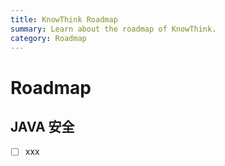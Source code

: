 ```yaml
---
title: KnowThink Roadmap
summary: Learn about the roadmap of KnowThink.
category: Roadmap
---
```


# Roadmap 
## JAVA 安全
- [ ] xxx
